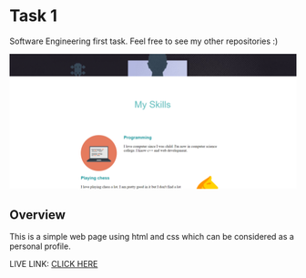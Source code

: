 # Task 1
Software Engineering first task. Feel free to see my other repositories :)


![Map](https://github.com/meomnzak/try/blob/master/See.PNG)
## Overview
This is a simple web page using html and css which can be considered as a personal profile.

LIVE LINK: [CLICK HERE](https://meomnzak.github.io/Task1/)


